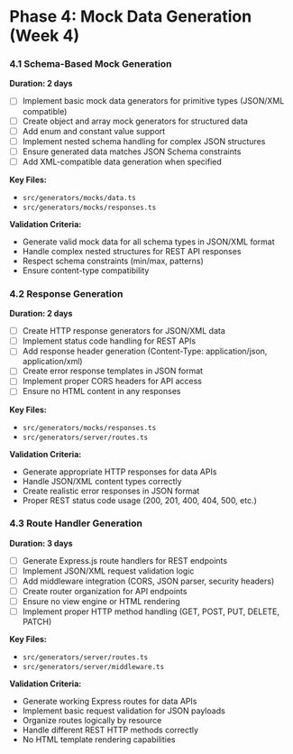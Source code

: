 # Phase 4: Mock Data Generation (Week 4)

### 4.1 Schema-Based Mock Generation
**Duration: 2 days**

- [ ] Implement basic mock data generators for primitive types (JSON/XML compatible)
- [ ] Create object and array mock generators for structured data
- [ ] Add enum and constant value support
- [ ] Implement nested schema handling for complex JSON structures
- [ ] Ensure generated data matches JSON Schema constraints
- [ ] Add XML-compatible data generation when specified

**Key Files:**
- `src/generators/mocks/data.ts`
- `src/generators/mocks/responses.ts`

**Validation Criteria:**
- Generate valid mock data for all schema types in JSON/XML format
- Handle complex nested structures for REST API responses
- Respect schema constraints (min/max, patterns)
- Ensure content-type compatibility

### 4.2 Response Generation
**Duration: 2 days**

- [ ] Create HTTP response generators for JSON/XML data
- [ ] Implement status code handling for REST APIs
- [ ] Add response header generation (Content-Type: application/json, application/xml)
- [ ] Create error response templates in JSON format
- [ ] Implement proper CORS headers for API access
- [ ] Ensure no HTML content in any responses

**Key Files:**
- `src/generators/mocks/responses.ts`
- `src/generators/server/routes.ts`

**Validation Criteria:**
- Generate appropriate HTTP responses for data APIs
- Handle JSON/XML content types correctly
- Create realistic error responses in JSON format
- Proper REST status code usage (200, 201, 400, 404, 500, etc.)

### 4.3 Route Handler Generation
**Duration: 3 days**

- [ ] Generate Express.js route handlers for REST endpoints
- [ ] Implement JSON/XML request validation logic
- [ ] Add middleware integration (CORS, JSON parser, security headers)
- [ ] Create router organization for API endpoints
- [ ] Ensure no view engine or HTML rendering
- [ ] Implement proper HTTP method handling (GET, POST, PUT, DELETE, PATCH)

**Key Files:**
- `src/generators/server/routes.ts`
- `src/generators/server/middleware.ts`

**Validation Criteria:**
- Generate working Express routes for data APIs
- Implement basic request validation for JSON payloads
- Organize routes logically by resource
- Handle different REST HTTP methods correctly
- No HTML template rendering capabilities
